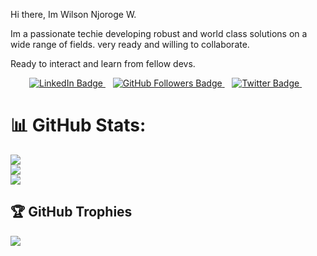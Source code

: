 Hi there, Im Wilson Njoroge W.

Im a passionate techie developing robust and world class solutions on a wide range of fields. very ready and willing to collaborate.

Ready to interact and learn from fellow devs.


 

<p align="center">
    <a href="https://www.linkedin.com/in/wilson-njoroge-wanderi-33b615166/">
        <img src="https://img.shields.io/badge/-LinkedIn-blue?style=flat-square&logo=Linkedin&logoColor=white" alt="LinkedIn Badge">
    </a>
    &nbsp;&nbsp;
    <a href="https://github.com/wilsonnjoroge/?tab=follow">
        <img src="https://img.shields.io/github/followers/wilsonnjoroge?label=Follow&style=social" alt="GitHub Followers Badge">
    </a>
    &nbsp;&nbsp;
    <a href="https://x.com/njoroge_wander?t=-pSq5w9aEe0Wt1SdrsYmNA&s=09">
        <img src="https://img.shields.io/badge/-@njoroge_wander-1ca0f1?style=flat-square&logo=twitter&logoColor=white" alt="Twitter Badge">
    </a>
    &nbsp;&nbsp;
    
</p>


# 📊 GitHub Stats:
![](https://github-readme-stats.vercel.app/api?username=wilsonnjoroge&theme=tokyonight&hide_border=false&include_all_commits=false&count_private=false)<br/>
![](https://github-readme-streak-stats.herokuapp.com/?user=wilsonnjoroge&theme=dark&hide_border=false)<br/>
![](https://github-readme-stats.vercel.app/api/top-langs/?username=wilsonnjoroge&theme=dark&hide_border=false&include_all_commits=false&count_private=false&layout=compact)

## 🏆 GitHub Trophies
![](https://github-profile-trophy.vercel.app/?username=wilsonnjoroge&theme=radical&no-frame=false&no-bg=true&margin-w=4)


